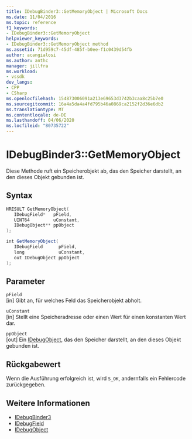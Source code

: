 ```yaml
---
title: IDebugBinder3::GetMemoryObject | Microsoft Docs
ms.date: 11/04/2016
ms.topic: reference
f1_keywords:
- IDebugBinder3::GetMemoryObject
helpviewer_keywords:
- IDebugBinder3::GetMemoryObject method
ms.assetid: 71d959c7-45df-485f-b0ee-f1c0439d54fb
author: acangialosi
ms.author: anthc
manager: jillfra
ms.workload:
- vssdk
dev_langs:
- CPP
- CSharp
ms.openlocfilehash: 154873006091a213e69653d3742b3caa8c25b7e0
ms.sourcegitcommit: 16a4a5da4a4fd795b46a0869ca2152f2d36e6db2
ms.translationtype: MT
ms.contentlocale: de-DE
ms.lasthandoff: 04/06/2020
ms.locfileid: "80735722"
---
```

# <a name="idebugbinder3getmemoryobject"></a>IDebugBinder3::GetMemoryObject
Diese Methode ruft ein Speicherobjekt ab, das den Speicher darstellt, an den dieses Objekt gebunden ist.

## <a name="syntax"></a>Syntax

```cpp
HRESULT GetMemoryObject(
   IDebugField*   pField,
   UINT64         uConstant,
   IDebugObject** ppObject
);
```

```csharp
int GetMemoryObject(
   IDebugField      pField,
   long             uConstant,
   out IDebugObject ppObject
);
```

## <a name="parameters"></a>Parameter
`pField`\
[in] Gibt an, für welches Feld das Speicherobjekt abholt.

`uConstant`\
[in] Stellt eine Speicheradresse oder einen Wert für einen konstanten Wert dar.

`ppObject`\
[out] Ein [IDebugObject,](../../../extensibility/debugger/reference/idebugobject.md) das den Speicher darstellt, an den dieses Objekt gebunden ist.

## <a name="return-value"></a>Rückgabewert
 Wenn die Ausführung erfolgreich ist, wird `S_OK`, andernfalls ein Fehlercode zurückgegeben.

## <a name="see-also"></a>Weitere Informationen
- [IDebugBinder3](../../../extensibility/debugger/reference/idebugbinder3.md)
- [IDebugField](../../../extensibility/debugger/reference/idebugfield.md)
- [IDebugObject](../../../extensibility/debugger/reference/idebugobject.md)
